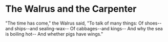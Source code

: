 # The Walrus and the Carpenter
"The time has come," the Walrus said,
"To talk of many things:
Of shoes--and ships--and sealing-wax--
Of cabbages--and kings--
And why the sea is boiling hot--
And whether pigs have wings."
